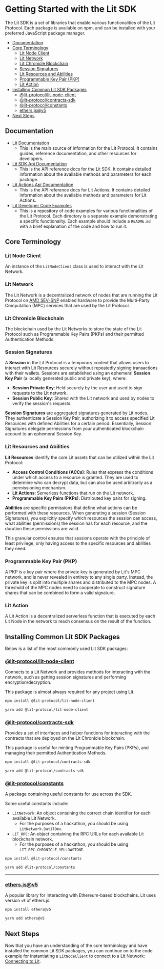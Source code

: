 <!-- omit in toc -->
# Getting Started with the Lit SDK

The Lit SDK is a set of libraries that enable various functionalities of the Lit Protocol. Each package is available on npm, and can be installed with your preferred JavaScript package manager.

- [Documentation](#documentation)
- [Core Terminology](#core-terminology)
  - [Lit Node Client](#lit-node-client)
  - [Lit Network](#lit-network)
  - [Lit Chronicle Blockchain](#lit-chronicle-blockchain)
  - [Session Signatures](#session-signatures)
  - [Lit Resources and Abilities](#lit-resources-and-abilities)
  - [Programmable Key Pair (PKP)](#programmable-key-pair-pkp)
  - [Lit Action](#lit-action)
- [Installing Common Lit SDK Packages](#installing-common-lit-sdk-packages)
  - [@lit-protocol/lit-node-client](#lit-protocollit-node-client)
  - [@lit-protocol/contracts-sdk](#lit-protocolcontracts-sdk)
  - [@lit-protocol/constants](#lit-protocolconstants)
  - [ethers.js@v5](#ethersjsv5)
- [Next Steps](#next-steps)


## Documentation

- [Lit Documentation](https://developer.litprotocol.com)
  - This is the main source of information for the Lit Protocol. It contains guides, reference documentation, and other resources for developers.
- [Lit SDK Api Documentation](https://v6-api-doc-lit-js-sdk.vercel.app)
  - This is the API reference docs for the Lit SDK. It contains detailed information about the available methods and parameters for each package.
- [Lit Actions Api Documentation](https://actions-docs.litprotocol.com)
  - This is the API reference docs for Lit Actions. It contains detailed information about the available methods and parameters for Lit Actions.
- [Lit Developer Code Examples](https://github.com/LIT-Protocol/developer-guides-code)
  - This is a repository of code examples for various functionalities of the Lit Protocol. Each directory is a separate example demonstrating a specific functionality. Each example should include a `README.md` with a brief explanation of the code and how to run it.

## Core Terminology

### Lit Node Client

An instance of the `LitNodeClient` class is used to interact with the Lit Network.

### Lit Network

The Lit Network is a decentralized network of nodes that are running the Lit Protocol on [AMD SEV-SNP](https://www.amd.com/content/dam/amd/en/documents/epyc-business-docs/solution-briefs/amd-secure-encrypted-virtualization-solution-brief.pdf) enabled hardware to provide the Multi-Party Computation (MPC) services that are used by the Lit Protocol.

### Lit Chronicle Blockchain

The blockchain used by the Lit Networks to store the state of the Lit Protocol such as Programmable Key Pairs (PKPs) and their permitted Authentication Methods.

### Session Signatures

A **Session** in the Lit Protocol is a temporary context that allows users to interact with Lit Resources securely without repeatedly signing transactions with their wallets. Sessions are established using an ephemeral **Session Key Pair** (a locally generated public and private key), where:

- **Session Private Key**: Held securely by the user and used to sign requests to the Lit network.
- **Session Public Key**: Shared with the Lit network and used by nodes to verify the session's requests.

**Session Signatures** are aggregated signatures generated by Lit nodes. They authenticate a Session Key Pair, authorizing it to access specified Lit Resources with defined Abilities for a certain period. Essentially, Session Signatures delegate permissions from your authenticated blockchain account to an ephemeral Session Key.

### Lit Resources and Abilities

**Lit Resources** identify the core Lit assets that can be utilized within the Lit Protocol:

- **Access Control Conditions (ACCs)**: Rules that express the conditions under which access to a resource is granted. They are used to determine who can decrypt data, but can also be used arbitrarily as a permissioning mechanism.
- **Lit Actions**: Serverless functions that run on the Lit network.
- **Programmable Key Pairs (PKPs)**: Distributed key pairs for signing.

**Abilities** are specific permissions that define what actions can be performed with these resources. When generating a session (Session Signatures), you explicitly specify which resources the session can access, what abilities (permissions) the session has for each resource, and the duration these permissions are valid.

This granular control ensures that sessions operate with the principle of least privilege, only having access to the specific resources and abilities they need.

### Programmable Key Pair (PKP)

A PKP is a key pair where the private key is generated by Lit's MPC network, and is never revealed in entirety to any single party. Instead, the private key is split into multiple shares and distributed to the MPC nodes. A threshold of the MPC nodes need to cooperate to construct signature shares that can be combined to form a valid signature.

### Lit Action

A Lit Action is a decentralized serverless function that is executed by each Lit Node in the network to reach consensus on the result of the function.

## Installing Common Lit SDK Packages

Below is a list of the most commonly used Lit SDK packages:

### [@lit-protocol/lit-node-client](https://v6-api-doc-lit-js-sdk.vercel.app/modules/lit_node_client_src.html)

Connects to a Lit Network and provides methods for interacting with the network, such as getting session signatures and performing encryption/decryption.

This package is almost always required for any project using Lit.

```bash
npm install @lit-protocol/lit-node-client
```

```bash
yarn add @lit-protocol/lit-node-client
```

### [@lit-protocol/contracts-sdk](https://v6-api-doc-lit-js-sdk.vercel.app/modules/contracts_sdk_src.html)

Provides a set of interfaces and helper functions for interacting with the contracts that are deployed on the Lit Chronicle blockchain.

This package is useful for minting Programmable Key Pairs (PKPs), and managing their permitted Authentication Methods.

```bash
npm install @lit-protocol/contracts-sdk
```

```bash
yarn add @lit-protocol/contracts-sdk
```

### [@lit-protocol/constants](https://v6-api-doc-lit-js-sdk.vercel.app/modules/constants_src.html)

A package containing useful constants for use across the SDK.

Some useful constants include:

- `LitNetwork`: An object containing the correct chain identifier for each available Lit Network.
  - For the purposes of a hackathon, you should be using `LitNetwork.DatilDev`.
- `LIT_RPC`: An object containing the RPC URLs for each available Lit blockchain network.
  - For the purposes of a hackathon, you should be using `LIT_RPC.CHRONICLE_YELLOWSTONE`.

```bash
npm install @lit-protocol/constants
```

```bash
yarn add @lit-protocol/constants
```

---

### [ethers.js@v5](https://docs.ethers.org/v5/)

A popular library for interacting with Ethereum-based blockchains. Lit uses version `v5` of ethers.js.

```bash
npm install ethers@v5
```

```bash
yarn add ethers@v5
```

## Next Steps

Now that you have an understanding of the core terminology and have installed the common Lit SDK packages, you can continue on to the code example for instantiating a `LitNodeClient` to connect to a Lit Network: [Connecting to Lit](./connecting-to-lit/README.md).

